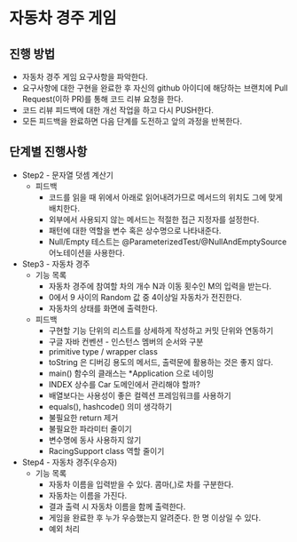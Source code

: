 # 자동차 경주 게임
## 진행 방법
* 자동차 경주 게임 요구사항을 파악한다.
* 요구사항에 대한 구현을 완료한 후 자신의 github 아이디에 해당하는 브랜치에 Pull Request(이하 PR)를 통해 코드 리뷰 요청을 한다.
* 코드 리뷰 피드백에 대한 개선 작업을 하고 다시 PUSH한다.
* 모든 피드백을 완료하면 다음 단계를 도전하고 앞의 과정을 반복한다.

## 단계별 진행사항
* Step2 - 문자열 덧셈 계산기
  * 피드백
    * 코드를 읽을 때 위에서 아래로 읽어내려가므로 메서드의 위치도 그에 맞게 배치한다.
    * 외부에서 사용되지 않는 메서드는 적절한 접근 지정자를 설정한다.
    * 패턴에 대한 역할을 변수 혹은 상수명으로 나타내준다.
    * Null/Empty 테스트는 @ParameterizedTest/@NullAndEmptySource 어노테이션을 사용한다.
* Step3 - 자동차 경주
  * 기능 목록
    * 자동차 경주에 참여할 차의 개수 N과 이동 횟수인 M의 입력을 받는다.
    * 0에서 9 사이의 Random 값 중 4이상일 자동차가 전진한다.
    * 자동차의 상태를 화면에 출력한다.
  * 피드백
    * 구현할 기능 단위의 리스트를 상세하게 작성하고 커밋 단위와 연동하기
    * 구글 자바 컨벤션 - 인스턴스 멤버의 순서와 구분
    * primitive type / wrapper class
    * toString 은 디버깅 용도의 메서드, 출력문에 활용하는 것은 좋지 않다.
    * main() 함수의 클래스는 *Application 으로 네이밍
    * INDEX 상수를 Car 도메인에서 관리해야 할까?
    * 배열보다는 사용성이 좋은 컬렉션 프레임워크를 사용하기
    * equals(), hashcode() 의미 생각하기
    * 불필요한 return 제거
    * 불필요한 파라미터 줄이기
    * 변수명에 동사 사용하지 않기
    * RacingSupport class 역할 줄이기
* Step4 - 자동차 경주(우승자)
  * 기능 목록
    * 자동차 이름을 입력받을 수 있다. 콤마(,)로 차를 구분한다.
    * 자동차는 이름을 가진다.
    * 결과 출력 시 자동차 이름을 함께 출력한다.
    * 게임을 완료한 후 누가 우승했는지 알려준다. 한 명 이상일 수 있다.
    * 예외 처리